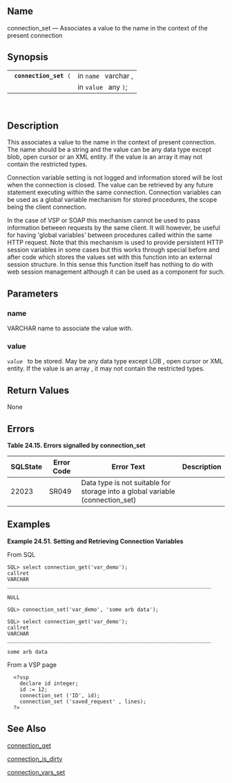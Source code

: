 <div>

<div>

</div>

<div>

## Name

connection_set — Associates a value to the name in the context of the
present connection

</div>

<div>

## Synopsis

<div>

|                             |                      |
|-----------------------------|----------------------|
| ` `**`connection_set`**` (` | in `name ` varchar , |
|                             | in `value ` any `)`; |

<div>

 

</div>

</div>

</div>

<div>

## Description

This associates a value to the name in the context of present
connection. The name should be a string and the value can be any data
type except blob, open cursor or an XML entity. If the value is an array
it may not contain the restricted types.

Connection variable setting is not logged and information stored will be
lost when the connection is closed. The value can be retrieved by any
future statement executing within the same connection. Connection
variables can be used as a global variable mechanism for stored
procedures, the scope being the client connection.

In the case of VSP or SOAP this mechanism cannot be used to pass
information between requests by the same client. It will however, be
useful for having 'global variables' between procedures called within
the same HTTP request. Note that this mechanism is used to provide
persistent HTTP session variables in some cases but this works through
special before and after code which stores the values set with this
function into an external session structure. In this sense this function
itself has nothing to do with web session management although it can be
used as a component for such.

</div>

<div>

## Parameters

<div>

### name

<span class="type">VARCHAR </span> name to associate the value with.

</div>

<div>

### value

*`value `* to be stored. May be any data type except
<span class="type">LOB</span> , open cursor or XML entity. If the value
is an <span class="type">array </span> , it may not contain the
restricted types.

</div>

</div>

<div>

## Return Values

None

</div>

<div>

## Errors

<div>

**Table 24.15. Errors signalled by connection_set**

<div>

| SQLState                              | Error Code                            | Error Text                                                                                                    | Description |
|---------------------------------------|---------------------------------------|---------------------------------------------------------------------------------------------------------------|-------------|
| <span class="errorcode">22023 </span> | <span class="errorcode">SR049 </span> | <span class="errortext">Data type is not suitable for storage into a global variable (connection_set) </span> |             |

</div>

</div>

  

</div>

<div>

## Examples

<div>

**Example 24.51. Setting and Retrieving Connection Variables**

<div>

From SQL

``` screen
SQL> select connection_get('var_demo');
callret
VARCHAR
__________________________________________________________________

NULL

SQL> connection_set('var_demo', 'some arb data');

SQL> select connection_get('var_demo');
callret
VARCHAR
__________________________________________________________________

some arb data
```

From a VSP page

``` screen
  <?vsp
    declare id integer;
    id := 12;
    connection_set ('ID', id);
    connection_set ('saved_request' , lines);
  ?>
```

</div>

</div>

  

</div>

<div>

## See Also

<a href="fn_connection_get.html" class="link"
title="connection_get">connection_get</a>

<a href="fn_connection_is_dirty.html" class="link"
title="connection_is_dirty">connection_is_dirty</a>

<a href="fn_connection_vars_set.html" class="link"
title="connection_vars_set">connection_vars_set</a>

</div>

</div>

